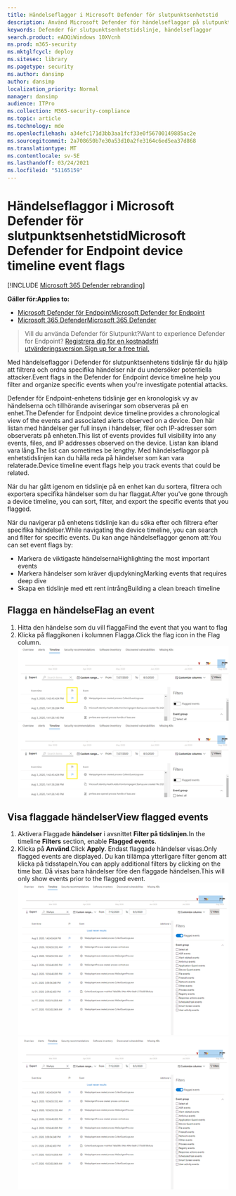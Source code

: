 ```yaml
---
title: Händelseflaggor i Microsoft Defender för slutpunktsenhetstid
description: Använd Microsoft Defender för händelseflaggor på slutpunktsenhetens tidslinje för att
keywords: Defender för slutpunktsenhetstidslinje, händelseflaggor
search.product: eADQiWindows 10XVcnh
ms.prod: m365-security
ms.mktglfcycl: deploy
ms.sitesec: library
ms.pagetype: security
ms.author: dansimp
author: dansimp
localization_priority: Normal
manager: dansimp
audience: ITPro
ms.collection: M365-security-compliance
ms.topic: article
ms.technology: mde
ms.openlocfilehash: a34efc171d3bb3aa1fcf33e0f56700149885ac2e
ms.sourcegitcommit: 2a708650b7e30a53d10a2fe3164c6ed5ea37d868
ms.translationtype: MT
ms.contentlocale: sv-SE
ms.lasthandoff: 03/24/2021
ms.locfileid: "51165159"
---
```

# <a name="microsoft-defender-for-endpoint-device-timeline-event-flags"></a><span data-ttu-id="fcfd2-104">Händelseflaggor i Microsoft Defender för slutpunktsenhetstid</span><span class="sxs-lookup"><span data-stu-id="fcfd2-104">Microsoft Defender for Endpoint device timeline event flags</span></span>

[!INCLUDE [Microsoft 365 Defender rebranding](../../includes/microsoft-defender.md)]

<span data-ttu-id="fcfd2-105">**Gäller för:**</span><span class="sxs-lookup"><span data-stu-id="fcfd2-105">**Applies to:**</span></span>
- [<span data-ttu-id="fcfd2-106">Microsoft Defender för Endpoint</span><span class="sxs-lookup"><span data-stu-id="fcfd2-106">Microsoft Defender for Endpoint</span></span>](https://go.microsoft.com/fwlink/p/?linkid=2154037)
- [<span data-ttu-id="fcfd2-107">Microsoft 365 Defender</span><span class="sxs-lookup"><span data-stu-id="fcfd2-107">Microsoft 365 Defender</span></span>](https://go.microsoft.com/fwlink/?linkid=2118804)

><span data-ttu-id="fcfd2-108">Vill du använda Defender för Slutpunkt?</span><span class="sxs-lookup"><span data-stu-id="fcfd2-108">Want to experience Defender for Endpoint?</span></span> [<span data-ttu-id="fcfd2-109">Registrera dig för en kostnadsfri utvärderingsversion.</span><span class="sxs-lookup"><span data-stu-id="fcfd2-109">Sign up for a free trial.</span></span>](https://www.microsoft.com/microsoft-365/windows/microsoft-defender-atp?ocid=docs-wdatp-assignaccess-abovefoldlink)

<span data-ttu-id="fcfd2-110">Med händelseflaggor i Defender för slutpunktsenhetens tidslinje får du hjälp att filtrera och ordna specifika händelser när du undersöker potentiella attacker.</span><span class="sxs-lookup"><span data-stu-id="fcfd2-110">Event flags in the Defender for Endpoint device timeline help you filter and organize specific events when you're  investigate potential attacks.</span></span>

<span data-ttu-id="fcfd2-111">Defender för Endpoint-enhetens tidslinje ger en kronologisk vy av händelserna och tillhörande aviseringar som observeras på en enhet.</span><span class="sxs-lookup"><span data-stu-id="fcfd2-111">The Defender for Endpoint device timeline provides a chronological view of the events and associated alerts observed on a device.</span></span> <span data-ttu-id="fcfd2-112">Den här listan med händelser ger full insyn i händelser, filer och IP-adresser som observerats på enheten.</span><span class="sxs-lookup"><span data-stu-id="fcfd2-112">This list of events provides full visibility into any events, files, and IP addresses observed on the device.</span></span> <span data-ttu-id="fcfd2-113">Listan kan ibland vara lång.</span><span class="sxs-lookup"><span data-stu-id="fcfd2-113">The list can sometimes be lengthy.</span></span> <span data-ttu-id="fcfd2-114">Med händelseflaggor på enhetstidslinjen kan du hålla reda på händelser som kan vara relaterade.</span><span class="sxs-lookup"><span data-stu-id="fcfd2-114">Device timeline event flags help you track events that could be related.</span></span> 

<span data-ttu-id="fcfd2-115">När du har gått igenom en tidslinje på en enhet kan du sortera, filtrera och exportera specifika händelser som du har flaggat.</span><span class="sxs-lookup"><span data-stu-id="fcfd2-115">After you've gone through a device timeline, you can sort, filter, and export the specific events that you flagged.</span></span>

<span data-ttu-id="fcfd2-116">När du navigerar på enhetens tidslinje kan du söka efter och filtrera efter specifika händelser.</span><span class="sxs-lookup"><span data-stu-id="fcfd2-116">While navigating the device timeline, you can search and filter for specific events.</span></span> <span data-ttu-id="fcfd2-117">Du kan ange händelseflaggor genom att:</span><span class="sxs-lookup"><span data-stu-id="fcfd2-117">You can set event flags by:</span></span> 

- <span data-ttu-id="fcfd2-118">Markera de viktigaste händelserna</span><span class="sxs-lookup"><span data-stu-id="fcfd2-118">Highlighting the most important events</span></span> 
- <span data-ttu-id="fcfd2-119">Markera händelser som kräver djupdykning</span><span class="sxs-lookup"><span data-stu-id="fcfd2-119">Marking events that requires deep dive</span></span> 
- <span data-ttu-id="fcfd2-120">Skapa en tidslinje med ett rent intrång</span><span class="sxs-lookup"><span data-stu-id="fcfd2-120">Building a clean breach timeline</span></span>



## <a name="flag-an-event"></a><span data-ttu-id="fcfd2-121">Flagga en händelse</span><span class="sxs-lookup"><span data-stu-id="fcfd2-121">Flag an event</span></span>
1. <span data-ttu-id="fcfd2-122">Hitta den händelse som du vill flagga</span><span class="sxs-lookup"><span data-stu-id="fcfd2-122">Find the event that you want to flag</span></span>
2. <span data-ttu-id="fcfd2-123">Klicka på flaggikonen i kolumnen Flagga.</span><span class="sxs-lookup"><span data-stu-id="fcfd2-123">Click the flag icon in the Flag column.</span></span> 
<span data-ttu-id="fcfd2-124">![Bild av tidslinjeflaggan på enheten](images/device-flags.png)</span><span class="sxs-lookup"><span data-stu-id="fcfd2-124">![Image of device timeline flag](images/device-flags.png)</span></span>

## <a name="view-flagged-events"></a><span data-ttu-id="fcfd2-125">Visa flaggade händelser</span><span class="sxs-lookup"><span data-stu-id="fcfd2-125">View flagged events</span></span>  
1. <span data-ttu-id="fcfd2-126">Aktivera Flaggade **händelser** i avsnittet **Filter på tidslinjen.**</span><span class="sxs-lookup"><span data-stu-id="fcfd2-126">In the timeline **Filters** section, enable **Flagged events**.</span></span>
2. <span data-ttu-id="fcfd2-127">Klicka på **Använd**.</span><span class="sxs-lookup"><span data-stu-id="fcfd2-127">Click **Apply**.</span></span> <span data-ttu-id="fcfd2-128">Endast flaggade händelser visas.</span><span class="sxs-lookup"><span data-stu-id="fcfd2-128">Only flagged events are displayed.</span></span>
<span data-ttu-id="fcfd2-129">Du kan tillämpa ytterligare filter genom att klicka på tidsstapeln.</span><span class="sxs-lookup"><span data-stu-id="fcfd2-129">You can apply additional filters by clicking on the time bar.</span></span> <span data-ttu-id="fcfd2-130">Då visas bara händelser före den flaggade händelsen.</span><span class="sxs-lookup"><span data-stu-id="fcfd2-130">This will only show events prior to the flagged event.</span></span>  
<span data-ttu-id="fcfd2-131">![Bild av enhetens tidslinjeflagga med filter på](images/device-flag-filter.png)</span><span class="sxs-lookup"><span data-stu-id="fcfd2-131">![Image of device timeline flag with filter on](images/device-flag-filter.png)</span></span>
